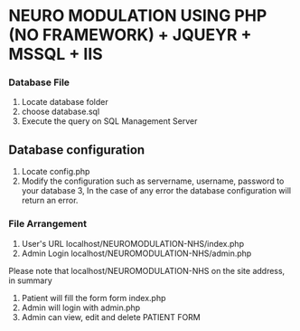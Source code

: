 # NEURO MODULATION USING PHP (NO FRAMEWORK) + JQUEYR + MSSQL + IIS 
### Database File
1. Locate database folder
2. choose database.sql
3. Execute the query on SQL Management Server

## Database configuration
1. Locate config.php
2. Modify the configuration such as servername, username, password to your database
3, In the case of any error the database configuration will return an error.


### File Arrangement
1. User's URL localhost/NEUROMODULATION-NHS/index.php
2. Admin Login localhost/NEUROMODULATION-NHS/admin.php


Please note that localhost/NEUROMODULATION-NHS on the site address, in summary
1. Patient will fill the form form index.php
2. Admin will login with admin.php
3. Admin can view, edit and delete PATIENT FORM